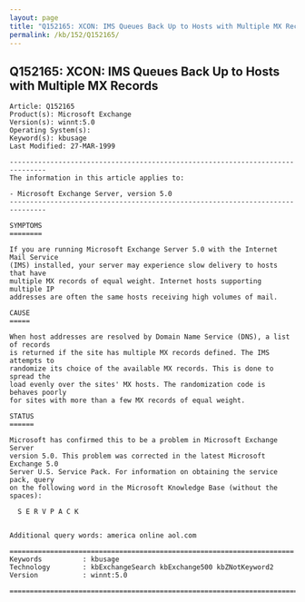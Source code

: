 ```yaml
---
layout: page
title: "Q152165: XCON: IMS Queues Back Up to Hosts with Multiple MX Records"
permalink: /kb/152/Q152165/
---
```


## Q152165: XCON: IMS Queues Back Up to Hosts with Multiple MX Records

	Article: Q152165
	Product(s): Microsoft Exchange
	Version(s): winnt:5.0
	Operating System(s): 
	Keyword(s): kbusage
	Last Modified: 27-MAR-1999
	
	-------------------------------------------------------------------------------
	The information in this article applies to:
	
	- Microsoft Exchange Server, version 5.0 
	-------------------------------------------------------------------------------
	
	SYMPTOMS
	========
	
	If you are running Microsoft Exchange Server 5.0 with the Internet Mail Service
	(IMS) installed, your server may experience slow delivery to hosts that have
	multiple MX records of equal weight. Internet hosts supporting multiple IP
	addresses are often the same hosts receiving high volumes of mail.
	
	CAUSE
	=====
	
	When host addresses are resolved by Domain Name Service (DNS), a list of records
	is returned if the site has multiple MX records defined. The IMS attempts to
	randomize its choice of the available MX records. This is done to spread the
	load evenly over the sites' MX hosts. The randomization code is behaves poorly
	for sites with more than a few MX records of equal weight.
	
	STATUS
	======
	
	Microsoft has confirmed this to be a problem in Microsoft Exchange Server
	version 5.0. This problem was corrected in the latest Microsoft Exchange 5.0
	Server U.S. Service Pack. For information on obtaining the service pack, query
	on the following word in the Microsoft Knowledge Base (without the spaces):
	
	  S E R V P A C K
	
	
	Additional query words: america online aol.com
	
	======================================================================
	Keywords          : kbusage 
	Technology        : kbExchangeSearch kbExchange500 kbZNotKeyword2
	Version           : winnt:5.0
	
	=============================================================================
	
